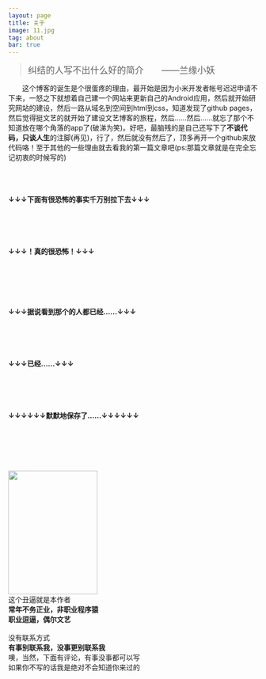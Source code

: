 ```yaml
---
layout: page
title: 关于
image: 11.jpg
tag: about
bar: true
---
```

><font size="4">纠结的人写不出什么好的简介　　——兰缘小妖</font>

　　这个博客的诞生是个很蛋疼的理由，最开始是因为小米开发者帐号迟迟申请不下来，一怒之下就想着自己建一个网站来更新自己的Android应用，然后就开始研究网站的建设，然后一路从域名到空间到html到css，知道发现了github pages，然后觉得挺文艺的就开始了建设文艺博客的旅程，然后……然后……就忘了那个不知道放在哪个角落的app了(破涕为笑)。好吧，最脑残的是自己还写下了**不谈代码，只谈人生**的注脚(再见)，行了，然后就没有然后了，顶多再开一个github来放代码咯！至于其他的一些理由就去看我的第一篇文章吧(ps:那篇文章就是在完全忘记初衷的时候写的)
<div><br>
<br>
<br>
    <b>↓↓↓下面有很恐怖的事实千万别拉下去↓↓↓</b>
<br>
<br>
<br>
<br>
<br>
<br>
    <b>↓↓↓！真的很恐怖！↓↓↓</b>
<br>
<br>
<br>
<br>
<br>
<br>
<br>
    <b>↓↓↓据说看到那个的人都已经……↓↓↓</b>
<br>
<br>
<br>
<br>
<br>
<br>
    <b>↓↓↓已经……↓↓↓</b>
<br>
<br>
<br>
<br>
<br>
<br>
    <b>↓↓↓↓↓↓默默地保存了……↓↓↓↓↓↓</b>
<br>
<br>
<br>
<br>
<br>
<br>
<br></div>
<div class="about_me"><img src="{{ site.baseurl }}/content/images/12.jpg" height="250" width="180"></div>
<div class="about_me">
    这个丑逼就是本作者<br/><b>常年不务正业，非职业程序猿</b><br/><b>职业逗逼，偶尔文艺</b><br/><br/>没有联系方式<br/><b>有事别联系我，没事更别联系我</b><br/>噢，当然，下面有评论，有事没事都可以写<br/>如果你不写的话我是绝对不会知道你来过的
</div>